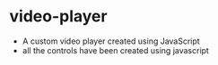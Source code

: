 # video-player

- A custom video player created using JavaScript
- all the controls have been created using javascript
